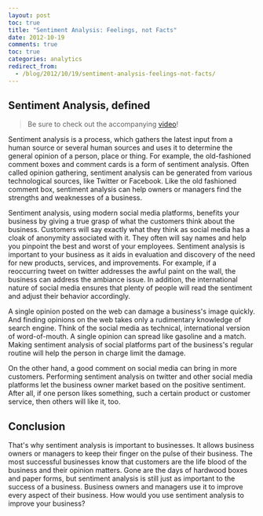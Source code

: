 ```yaml
---
layout: post
toc: true
title: "Sentiment Analysis: Feelings, not Facts"
date: 2012-10-19
comments: true
toc: true
categories: analytics
redirect_from:
  - /blog/2012/10/19/sentiment-analysis-feelings-not-facts/
---
```


## Sentiment Analysis, defined

> Be sure to check out the accompanying [video](http://www.youtube.com/watch?v=YmOYrozqCps)!

Sentiment analysis is a process, which gathers the latest input from a human source or several human sources and uses it to determine the general opinion of a person, place or thing. For example, the old-fashioned comment boxes and comment cards is a form of sentiment analysis. Often called opinion gathering, sentiment analysis can be generated from various technological sources, like Twitter or Facebook. Like the old fashioned comment box, sentiment analysis can help owners or managers find the strengths and weaknesses of a business.

Sentiment analysis, using modern social media platforms, benefits your business by giving a true grasp of what the customers think about the business. Customers will say exactly what they think as social media has a cloak of anonymity associated with it. They often will say names and help you pinpoint the best and worst of your employees. Sentiment analysis is important to your business as it aids in evaluation and discovery of the need for new products, services, and improvements.  For example, if a reoccurring tweet on twitter addresses the awful paint on the wall, the business can address the ambiance issue. In addition, the international nature of social media ensures that plenty of people will read the sentiment and adjust their behavior accordingly.

A single opinion posted on the web can damage a business's image quickly. And finding opinions on the web takes only a rudimentary knowledge of search engine. Think of the social media as technical, international version of word-of-mouth. A single opinion can spread like gasoline and a match. Making sentiment analysis of social platforms part of the business's regular routine will help the person in charge limit the damage.

On the other hand, a good comment on social media can bring in more customers.  Performing sentiment analysis on twitter and other social media platforms let the business owner market based on the positive sentiment. After all, if one person likes something, such a certain product or customer service, then others will like it, too.

## Conclusion

That's why sentiment analysis is important to businesses. It allows business owners or managers to keep their finger on the pulse of their business. The most successful businesses know that customers are the life blood of the business and their opinion matters. Gone are the days of hardwood boxes and paper forms, but sentiment analysis is still just as important to the success of a business. Business owners and managers use it to improve every aspect of their business. How would you use sentiment analysis to improve your business?
